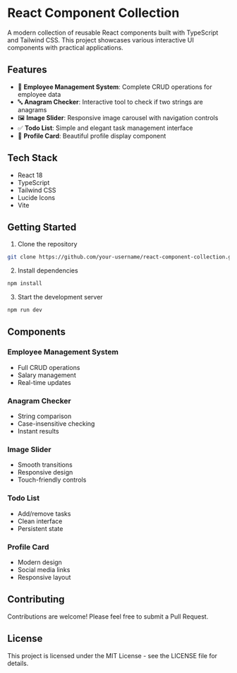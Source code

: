# React Component Collection

A modern collection of reusable React components built with TypeScript and Tailwind CSS. This project showcases various interactive UI components with practical applications.

## Features

- 🏢 **Employee Management System**: Complete CRUD operations for employee data
- 🔤 **Anagram Checker**: Interactive tool to check if two strings are anagrams
- 🖼️ **Image Slider**: Responsive image carousel with navigation controls
- ✅ **Todo List**: Simple and elegant task management interface
- 👤 **Profile Card**: Beautiful profile display component

## Tech Stack

- React 18
- TypeScript
- Tailwind CSS
- Lucide Icons
- Vite

## Getting Started

1. Clone the repository
```bash
git clone https://github.com/your-username/react-component-collection.git
```

2. Install dependencies
```bash
npm install
```

3. Start the development server
```bash
npm run dev
```

## Components

### Employee Management System
- Full CRUD operations
- Salary management
- Real-time updates

### Anagram Checker
- String comparison
- Case-insensitive checking
- Instant results

### Image Slider
- Smooth transitions
- Responsive design
- Touch-friendly controls

### Todo List
- Add/remove tasks
- Clean interface
- Persistent state

### Profile Card
- Modern design
- Social media links
- Responsive layout

## Contributing

Contributions are welcome! Please feel free to submit a Pull Request.

## License

This project is licensed under the MIT License - see the LICENSE file for details.
